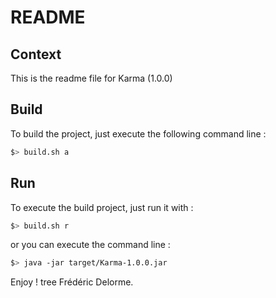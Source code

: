 # README

## Context

This is the readme file for Karma (1.0.0)

## Build
To build the project, just execute the following command line :

```bash
$> build.sh a
```
## Run

To execute the build project, just run it with :

```bash
$> build.sh r
```

or you can execute the command line :

```bash
$> java -jar target/Karma-1.0.0.jar
```

Enjoy !
tree
Frédéric Delorme.

